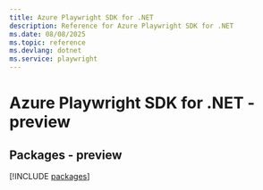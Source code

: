 ```yaml
---
title: Azure Playwright SDK for .NET
description: Reference for Azure Playwright SDK for .NET
ms.date: 08/08/2025
ms.topic: reference
ms.devlang: dotnet
ms.service: playwright
---
```

# Azure Playwright SDK for .NET - preview
## Packages - preview
[!INCLUDE [packages](playwright-index.md)]